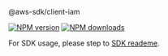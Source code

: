 @aws-sdk/client-iam

[![NPM version](https://img.shields.io/npm/v/@aws-sdk/client-iam/preview.svg)](https://www.npmjs.com/package/@aws-sdk/client-iam)
[![NPM downloads](https://img.shields.io/npm/dm/@aws-sdk/client-iam.svg)](https://www.npmjs.com/package/@aws-sdk/client-iam)

For SDK usage, please step to [SDK reademe](https://github.com/aws/aws-sdk-js-v3).
